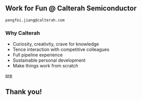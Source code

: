 ## Work for Fun @ Calterah Semiconductor

`pengfei.jiang@calterah.com`

### Why Calterah

* Curiosity, creativity, crave for knowledge
* Tence interaction with competitive colleagues
* Full pipeline experience
* Sustainable personal development
* Make things work from scratch

[pre](./pg1.md)

## Thank you!
